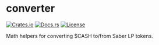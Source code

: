 # converter

[![Crates.io](https://img.shields.io/crates/v/converter)](https://crates.io/crates/converter)
[![Docs.rs](https://docs.rs/converter/badge.svg)](https://docs.rs/converter)
[![License](https://img.shields.io/badge/license-AGPL)](https://github.com/CashioApp/cashio/blob/master/LICENSE.txt)

Math helpers for converting $CASH to/from Saber LP tokens.

